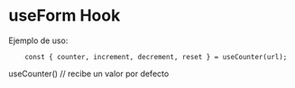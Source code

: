 # useForm Hook


Ejemplo de uso:
```
    const { counter, increment, decrement, reset } = useCounter(url);
```

useCounter() // recibe un valor por defecto